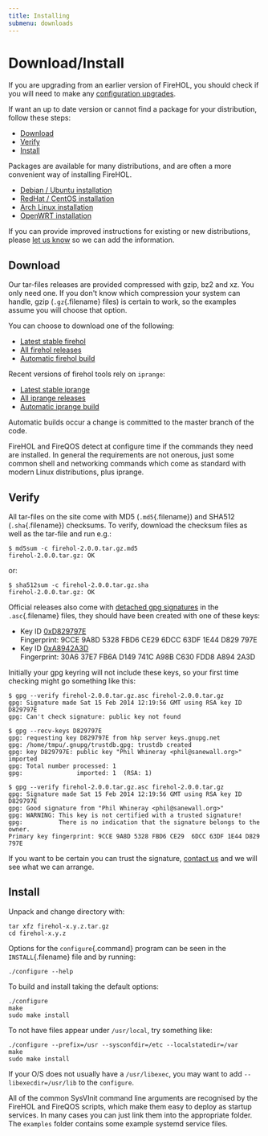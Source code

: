```yaml
---
title: Installing
submenu: downloads
---
```


Download/Install
================

If you are upgrading from an earlier version of FireHOL, you should
check if you will need to make any [configuration upgrades](/upgrade/).

If want an up to date version or cannot find a package for your
distribution, follow these steps:

-   [Download](#download)
-   [Verify](#verify)
-   [Install](#install)

Packages are available for many distributions, and are often a more
convenient way of installing FireHOL.

-   [Debian / Ubuntu installation](/installing/debian/)
-   [RedHat / CentOS installation](/installing/redhat/)
-   [Arch Linux installation](/installing/arch/)
-   [OpenWRT installation](/installing/openwrt/)

If you can provide improved instructions for existing or new
distributions, please [let us know](/source-install/#get-involved)
so we can add the information.


Download
--------

Our tar-files releases are provided compressed with gzip, bz2 and xz.
You only need one. If you don't know which compression your system can
handle, gzip (`.gz`{.filename} files) is certain to work, so the
examples assume you will choose that option.

You can choose to download one of the following:

-   [Latest stable firehol](/download/firehol/latest/)
-   [All firehol releases](/download/firehol/releases/)
-   [Automatic firehol build](/download/firehol/unsigned/master/)

Recent versions of firehol tools rely on `iprange`:

-   [Latest stable iprange](/download/iprange/latest/)
-   [All iprange releases](/download/iprange/releases/)
-   [Automatic iprange build](/download/iprange/unsigned/master/)

Automatic builds occur a change is committed to the master branch of the
code.

FireHOL and FireQOS detect at configure time if the commands they need
are installed. In general the requirements are not onerous, just some
common shell and networking commands which come as standard with modern
Linux distributions, plus iprange.


Verify
------

All tar-files on the site come with MD5 (`.md5`{.filename}) and SHA512
(`.sha`{.filename}) checksums. To verify, download the checksum files as
well as the tar-file and run e.g.:

~~~~ {.programoutput}
$ md5sum -c firehol-2.0.0.tar.gz.md5 
firehol-2.0.0.tar.gz: OK
~~~~

or:

~~~~ {.programoutput}
$ sha512sum -c firehol-2.0.0.tar.gz.sha 
firehol-2.0.0.tar.gz: OK
~~~~

Official releases also come with [detached gpg
signatures](http://gnupg.org/gph/en/manual/x135.html) in the
`.asc`{.filename} files, they should have been created with one of these
keys:

-   Key ID
    [0xD829797E](http://pgp.mit.edu/pks/lookup?search=0xD829797E&op=index&fingerprint=on)\
    Fingerprint: 9CCE 9A8D 5328 FBD6 CE29 6DCC 63DF 1E44 D829 797E
-   Key ID
    [0xA8942A3D](http://pgp.mit.edu/pks/lookup?search=0xA8942A3D&op=index&fingerprint=on)\
    Fingerprint: 30A6 37E7 FB6A D149 741C A98B C630 FDD8 A894 2A3D

Initially your gpg keyring will not include these keys, so your first
time checking might go something like this:

~~~~ {.programoutput}
$ gpg --verify firehol-2.0.0.tar.gz.asc firehol-2.0.0.tar.gz
gpg: Signature made Sat 15 Feb 2014 12:19:56 GMT using RSA key ID D829797E
gpg: Can't check signature: public key not found

$ gpg --recv-keys D829797E
gpg: requesting key D829797E from hkp server keys.gnupg.net
gpg: /home/tmpu/.gnupg/trustdb.gpg: trustdb created
gpg: key D829797E: public key "Phil Whineray <phil@sanewall.org>" imported
gpg: Total number processed: 1
gpg:               imported: 1  (RSA: 1)

$ gpg --verify firehol-2.0.0.tar.gz.asc firehol-2.0.0.tar.gz
gpg: Signature made Sat 15 Feb 2014 12:19:56 GMT using RSA key ID D829797E
gpg: Good signature from "Phil Whineray <phil@sanewall.org>"
gpg: WARNING: This key is not certified with a trusted signature!
gpg:          There is no indication that the signature belongs to the owner.
Primary key fingerprint: 9CCE 9A8D 5328 FBD6 CE29  6DCC 63DF 1E44 D829 797E
~~~~

If you want to be certain you can trust the signature,
[contact us](/support/#email) and we will see what we can arrange.

Install
-------

Unpack and change directory with:

~~~~ {.programlisting}
tar xfz firehol-x.y.z.tar.gz
cd firehol-x.y.z
~~~~

Options for the `configure`{.command} program can be seen in the
`INSTALL`{.filename} file and by running:

~~~~ {.programlisting}
./configure --help
~~~~

To build and install taking the default options:

~~~~ {.programlisting}
./configure
make
sudo make install
~~~~

To not have files appear under `/usr/local`, try something like:

~~~~ {.programlisting}
./configure --prefix=/usr --sysconfdir=/etc --localstatedir=/var
make
sudo make install
~~~~

If your O/S does not usually have a `/usr/libexec`, you may want
to add `--libexecdir=/usr/lib` to the `configure`.

All of the common SysVInit command line arguments are recognised by the
FireHOL and FireQOS scripts, which make them easy to deploy as startup
services. In many cases you can just link them into the appropriate folder.
The `examples` folder contains some example systemd service files.
